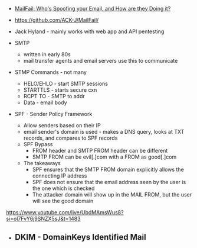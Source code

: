 
- [MailFail: Who's Spoofing your Email, and How are they Doing it?](https://www.youtube.com/watch?v=UbdMAmsWus8)
- https://github.com/ACK-J/MailFail/

- Jack Hyland - mainly works with web app and API pentesting

- SMTP
    - written in early 80s
    - mail transfer agents and email servers use this to communicate
- STMP Commands - not many
    - HELO/EHLO - start SMTP sessions
    - STARTTLS - starts secure cxn
    - RCPT TO - SMTP to addr
    - Data - email body
- SPF - Sender Policy Framework
    - Allow senders based on their IP
    - email sender's domain is used - makes a DNS query, looks at TXT records, and compares to SPF records
    - SPF Bypass
        - FROM header and SMTP FROM header can be different
        - SMTP FROM can be evil[.]com with a FROM as good[.]com
    - The takeaways
        - SPF ensures that the SMTP FROM domain explicitly allows the connecting IP address
        - SPF does not ensure that the email address seen by the user is the one which is checked
        - The attacker domain will show up in the MAIL FROM, but the user will see the good domain

https://www.youtube.com/live/UbdMAmsWus8?si=ol7FvY6j9SNZX5sJ&t=1483

- DKIM - DomainKeys Identified Mail
    - 